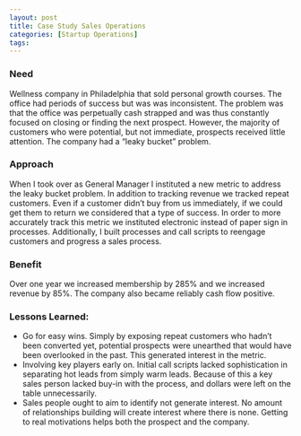```yaml
---
layout: post
title: Case Study Sales Operations
categories: [Startup Operations]
tags:
---
```


### Need
Wellness company in Philadelphia that sold personal growth courses. The office had periods of success but was was inconsistent. The problem was that the office was perpetually cash strapped and was thus constantly focused on closing or finding the next prospect. However, the majority of customers who were potential, but not immediate, prospects received little attention. The company had a “leaky bucket” problem.

### Approach
When I took over as General Manager I instituted a new metric to address the leaky bucket problem. In addition to tracking revenue we tracked repeat customers. Even if a customer didn’t buy from us immediately, if we could get them to return we considered that a type of success. In order to more accurately track this metric we instituted electronic instead of paper sign in processes. Additionally, I built processes and call scripts to reengage customers and progress a sales process.

### Benefit
Over one year we increased membership by 285% and we increased revenue by 85%. The company also became reliably cash flow positive.

### Lessons Learned:
* Go for easy wins. Simply by exposing repeat customers who hadn’t been converted yet, potential prospects were unearthed that would have been overlooked in the past. This generated interest in the metric.
* Involving key players early on. Initial call scripts lacked sophistication in separating hot leads from simply warm leads. Because of this a key sales person lacked buy-in with the process, and dollars were left on the table unnecessarily.
* Sales people ought to aim to identify not generate interest. No amount of relationships building will create interest where there is none. Getting to real motivations helps both the prospect and the company.
